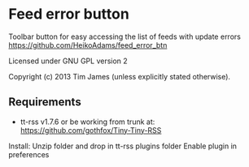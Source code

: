 Feed error button
=================

Toolbar button for easy accessing the list of feeds with update errors
https://github.com/HeikoAdams/feed_error_btn



Licensed under GNU GPL version 2

Copyright (c) 2013 Tim James (unless explicitly stated otherwise).

## Requirements

* tt-rss v1.7.6 or be working from trunk at:
https://github.com/gothfox/Tiny-Tiny-RSS

Install:
Unzip folder and drop in tt-rss plugins folder
Enable plugin in preferences
		

